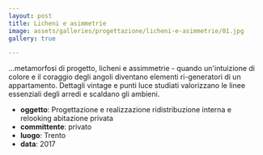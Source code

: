 ```yaml
---
layout: post
title: Licheni e asimmetrie
image: assets/galleries/progettazione/licheni-e-asimmetrie/01.jpg
gallery: true

---
```


...metamorfosi di progetto, licheni e assimmetrie - quando un'intuizione di colore e il coraggio degli angoli diventano elementi ri-generatori di un appartamento. Dettagli vintage e punti luce studiati valorizzano le linee essenziali degli arredi e scaldano gli ambieni.

- **oggetto**: Progettazione e realizzazione ridistribuzione interna e relooking abitazione privata
- **committente**: privato
- **luogo**: Trento
- **data**: 2017
